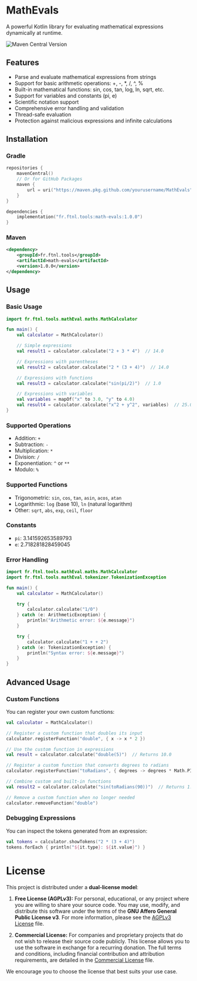# MathEvals

A powerful Kotlin library for evaluating mathematical expressions dynamically at runtime.

![Maven Central Version](https://img.shields.io/maven-central/v/fr.ftnl.tools/MathEvals?strategy=highestVersion&link=https%3A%2F%2Fcentral.sonatype.com%2Fartifact%2Ffr.ftnl.tools%2FMathEvals)

## Features

- Parse and evaluate mathematical expressions from strings
- Support for basic arithmetic operations: +, -, *, /, ^, %
- Built-in mathematical functions: sin, cos, tan, log, ln, sqrt, etc.
- Support for variables and constants (pi, e)
- Scientific notation support
- Comprehensive error handling and validation
- Thread-safe evaluation
- Protection against malicious expressions and infinite calculations

## Installation

### Gradle

```kotlin
repositories {
    mavenCentral()
    // Or for GitHub Packages
    maven {
        url = uri("https://maven.pkg.github.com/yourusername/MathEvals")
    }
}

dependencies {
    implementation("fr.ftnl.tools:math-evals:1.0.0")
}
```

### Maven

```xml
<dependency>
    <groupId>fr.ftnl.tools</groupId>
    <artifactId>math-evals</artifactId>
    <version>1.0.0</version>
</dependency>
```

## Usage

### Basic Usage

```kotlin
import fr.ftnl.tools.mathEval.maths.MathCalculator

fun main() {
    val calculator = MathCalculator()

    // Simple expressions
    val result1 = calculator.calculate("2 + 3 * 4")  // 14.0

    // Expressions with parentheses
    val result2 = calculator.calculate("2 * (3 + 4)")  // 14.0

    // Expressions with functions
    val result3 = calculator.calculate("sin(pi/2)")  // 1.0

    // Expressions with variables
    val variables = mapOf("x" to 3.0, "y" to 4.0)
    val result4 = calculator.calculate("x^2 + y^2", variables)  // 25.0
}
```

### Supported Operations

- Addition: `+`
- Subtraction: `-`
- Multiplication: `*`
- Division: `/`
- Exponentiation: `^` or `**`
- Modulo: `%`

### Supported Functions

- Trigonometric: `sin`, `cos`, `tan`, `asin`, `acos`, `atan`
- Logarithmic: `log` (base 10), `ln` (natural logarithm)
- Other: `sqrt`, `abs`, `exp`, `ceil`, `floor`

### Constants

- `pi`: 3.141592653589793
- `e`: 2.718281828459045

### Error Handling

```kotlin
import fr.ftnl.tools.mathEval.maths.MathCalculator
import fr.ftnl.tools.mathEval.tokenizer.TokenizationException

fun main() {
    val calculator = MathCalculator()

    try {
        calculator.calculate("1/0")
    } catch (e: ArithmeticException) {
        println("Arithmetic error: ${e.message}")
    }

    try {
        calculator.calculate("1 + + 2")
    } catch (e: TokenizationException) {
        println("Syntax error: ${e.message}")
    }
}
```

## Advanced Usage

### Custom Functions

You can register your own custom functions:

```kotlin
val calculator = MathCalculator()

// Register a custom function that doubles its input
calculator.registerFunction("double", { x -> x * 2 })

// Use the custom function in expressions
val result = calculator.calculate("double(5)")  // Returns 10.0

// Register a custom function that converts degrees to radians
calculator.registerFunction("toRadians", { degrees -> degrees * Math.PI / 180 })

// Combine custom and built-in functions
val result2 = calculator.calculate("sin(toRadians(90))")  // Returns 1.0

// Remove a custom function when no longer needed
calculator.removeFunction("double")
```

### Debugging Expressions

You can inspect the tokens generated from an expression:

```kotlin
val tokens = calculator.showTokens("2 * (3 + 4)")
tokens.forEach { println("${it.type}: ${it.value}") }
```


# License

This project is distributed under a **dual-license model**:

1.  **Free License (AGPLv3):** For personal, educational, or any project where you are willing to share your source code. You may use, modify, and distribute this software under the terms of the **GNU Affero General Public License v3**. For more information, please see the [AGPLv3 License](LICENCES/LICENSE_AGPLv3.md) file.

2.  **Commercial License:** For companies and proprietary projects that do not wish to release their source code publicly. This license allows you to use the software in exchange for a recurring donation. The full terms and conditions, including financial contribution and attribution requirements, are detailed in the [Commercial License](LICENCES/LICENSE_COMMERCIAL.md) file.

We encourage you to choose the license that best suits your use case.